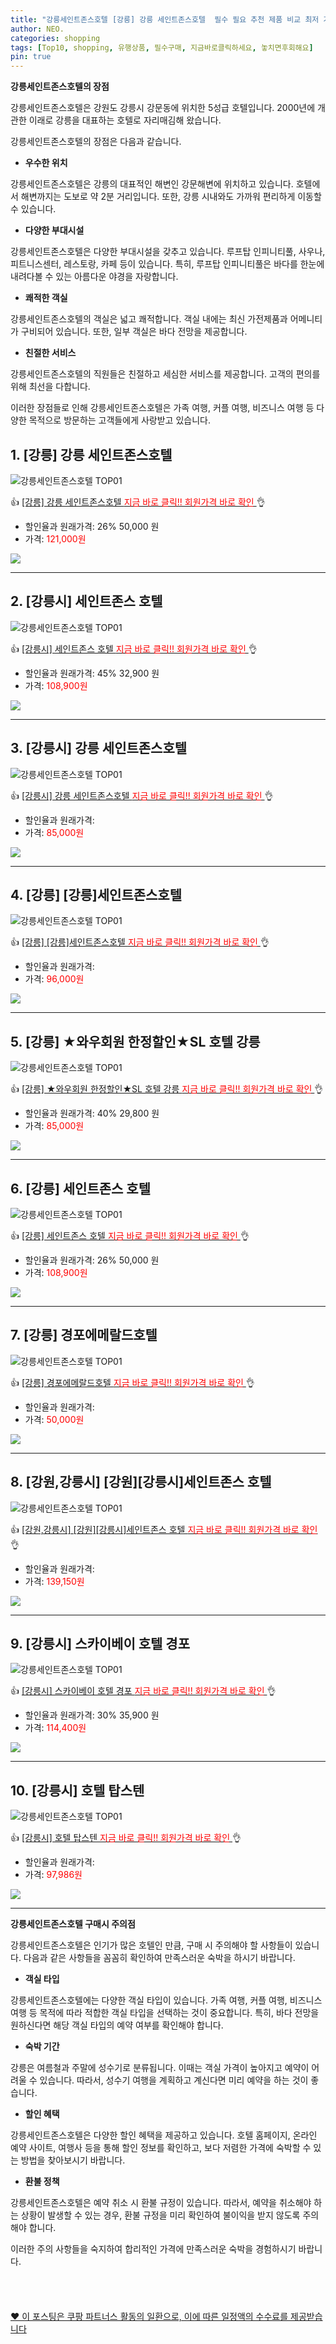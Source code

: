 ```yaml
---
title: "강릉세인트존스호텔 [강릉] 강릉 세인트존스호텔  필수 필요 추천 제품 비교 최저 가격 비교 장점 구매 후기 구매평"
author: NEO.
categories: shopping
tags: [Top10, shopping, 유행상품, 필수구매, 지금바로클릭하세요, 놓치면후회해요]
pin: true
---
```

**강릉세인트존스호텔의 장점**

강릉세인트존스호텔은 강원도 강릉시 강문동에 위치한 5성급 호텔입니다. 2000년에 개관한 이래로 강릉을 대표하는 호텔로 자리매김해 왔습니다.

강릉세인트존스호텔의 장점은 다음과 같습니다.

* **우수한 위치**

강릉세인트존스호텔은 강릉의 대표적인 해변인 강문해변에 위치하고 있습니다. 호텔에서 해변까지는 도보로 약 2분 거리입니다. 또한, 강릉 시내와도 가까워 편리하게 이동할 수 있습니다.

* **다양한 부대시설**

강릉세인트존스호텔은 다양한 부대시설을 갖추고 있습니다. 루프탑 인피니티풀, 사우나, 피트니스센터, 레스토랑, 카페 등이 있습니다. 특히, 루프탑 인피니티풀은 바다를 한눈에 내려다볼 수 있는 아름다운 야경을 자랑합니다.

* **쾌적한 객실**

강릉세인트존스호텔의 객실은 넓고 쾌적합니다. 객실 내에는 최신 가전제품과 어메니티가 구비되어 있습니다. 또한, 일부 객실은 바다 전망을 제공합니다.

* **친절한 서비스**

강릉세인트존스호텔의 직원들은 친절하고 세심한 서비스를 제공합니다. 고객의 편의를 위해 최선을 다합니다.

이러한 장점들로 인해 강릉세인트존스호텔은 가족 여행, 커플 여행, 비즈니스 여행 등 다양한 목적으로 방문하는 고객들에게 사랑받고 있습니다.

   

## 1. [강릉] 강릉 세인트존스호텔 

![강릉세인트존스호텔 TOP01](https://thumbnail9.coupangcdn.com/thumbnails/remote/490x490ex/image/travel_reactor/travelSeller/hotel/A00155910/2b508b16-2cc0-44bf-b185-cf36b3129b65.JPG)


👍 [[강릉] 강릉 세인트존스호텔  <font color=red> 지금 바로 클릭!! 회원가격 바로 확인 </font> ](https://link.coupang.com/re/AFFTDP?lptag=AF3617701&subid=GithubCoopas&pageKey=77802093&traceid=V0-153&itemId=None&vendorItemId=None) 👌 


- 할인율과 원래가격: 26%  50,000   원
- 가격: <span style='color:red'>121,000원</span>

[![](/discount_price.png)](https://link.coupang.com/re/AFFTDP?lptag=AF3617701&subid=GithubCoopas&pageKey=77802093&traceid=V0-153&itemId=None&vendorItemId=None)

---


   

## 2. [강릉시] 세인트존스 호텔

![강릉세인트존스호텔 TOP01](https://thumbnail9.coupangcdn.com/thumbnails/remote/490x490ex/image/travel_reactor/travelConnect/hotel/C00242129/51054f65-4606-42d2-b610-cc0675118d59.jpg)


👍 [[강릉시] 세인트존스 호텔 <font color=red> 지금 바로 클릭!! 회원가격 바로 확인 </font> ](https://link.coupang.com/re/AFFTDP?lptag=AF3617701&subid=GithubCoopas&pageKey=10000000027006&traceid=V0-153&itemId=None&vendorItemId=None) 👌 


- 할인율과 원래가격: 45%  32,900   원
- 가격: <span style='color:red'>108,900원</span>

[![](/discount_price.png)](https://link.coupang.com/re/AFFTDP?lptag=AF3617701&subid=GithubCoopas&pageKey=10000000027006&traceid=V0-153&itemId=None&vendorItemId=None)

---


   

## 3. [강릉시] 강릉 세인트존스호텔

![강릉세인트존스호텔 TOP01](https://thumbnail8.coupangcdn.com/thumbnails/remote/490x490ex/image/travel_reactor/travelConnect/hotel/A00935655/1e3d20ae-9152-46d7-a5a3-273e14b24302.jpg)


👍 [[강릉시] 강릉 세인트존스호텔 <font color=red> 지금 바로 클릭!! 회원가격 바로 확인 </font> ](https://link.coupang.com/re/AFFTDP?lptag=AF3617701&subid=GithubCoopas&pageKey=10000002654392&traceid=V0-153&itemId=None&vendorItemId=None) 👌 


- 할인율과 원래가격: 
- 가격: <span style='color:red'>85,000원</span>

[![](/discount_price.png)](https://link.coupang.com/re/AFFTDP?lptag=AF3617701&subid=GithubCoopas&pageKey=10000002654392&traceid=V0-153&itemId=None&vendorItemId=None)

---


   

## 4. [강릉] [강릉]세인트존스호텔 

![강릉세인트존스호텔 TOP01](https://thumbnail7.coupangcdn.com/thumbnails/remote/490x490ex/image/travel_reactor/travelSeller/hotel/A00007086/240ed1d3-4811-4c83-9b67-fc88cf974341.jpg)


👍 [[강릉] [강릉]세인트존스호텔  <font color=red> 지금 바로 클릭!! 회원가격 바로 확인 </font> ](https://link.coupang.com/re/AFFTDP?lptag=AF3617701&subid=GithubCoopas&pageKey=10000000570032&traceid=V0-153&itemId=None&vendorItemId=None) 👌 


- 할인율과 원래가격: 
- 가격: <span style='color:red'>96,000원</span>

[![](/discount_price.png)](https://link.coupang.com/re/AFFTDP?lptag=AF3617701&subid=GithubCoopas&pageKey=10000000570032&traceid=V0-153&itemId=None&vendorItemId=None)

---


   

## 5. [강릉] ★와우회원 한정할인★SL 호텔 강릉

![강릉세인트존스호텔 TOP01](https://thumbnail8.coupangcdn.com/thumbnails/remote/490x490ex/image/travel_reactor/travelSeller/hotel/A00581546/f7b4c437-6110-4a1b-98f3-5352567a79b6.jpg)


👍 [[강릉] ★와우회원 한정할인★SL 호텔 강릉 <font color=red> 지금 바로 클릭!! 회원가격 바로 확인 </font> ](https://link.coupang.com/re/AFFTDP?lptag=AF3617701&subid=GithubCoopas&pageKey=10000000634463&traceid=V0-153&itemId=None&vendorItemId=None) 👌 


- 할인율과 원래가격: 40%  29,800   원
- 가격: <span style='color:red'>85,000원</span>

[![](/discount_price.png)](https://link.coupang.com/re/AFFTDP?lptag=AF3617701&subid=GithubCoopas&pageKey=10000000634463&traceid=V0-153&itemId=None&vendorItemId=None)

---


   

## 6. [강릉] 세인트존스 호텔

![강릉세인트존스호텔 TOP01](https://thumbnail6.coupangcdn.com/thumbnails/remote/490x490ex/image/travel_reactor/travelConnect/hotel/C00924717/353fb507-b640-4ec1-a81a-cffb81eff9b2.jpg)


👍 [[강릉] 세인트존스 호텔 <font color=red> 지금 바로 클릭!! 회원가격 바로 확인 </font> ](https://link.coupang.com/re/AFFTDP?lptag=AF3617701&subid=GithubCoopas&pageKey=10000002085842&traceid=V0-153&itemId=None&vendorItemId=None) 👌 


- 할인율과 원래가격: 26%  50,000   원
- 가격: <span style='color:red'>108,900원</span>

[![](/discount_price.png)](https://link.coupang.com/re/AFFTDP?lptag=AF3617701&subid=GithubCoopas&pageKey=10000002085842&traceid=V0-153&itemId=None&vendorItemId=None)

---


   

## 7. [강릉] 경포에메랄드호텔

![강릉세인트존스호텔 TOP01](https://thumbnail6.coupangcdn.com/thumbnails/remote/490x490ex/image/travel_reactor/travelSeller/hotel/A00835217/26d6474b-59f3-4840-897f-75b30b6d60d6.jpg)


👍 [[강릉] 경포에메랄드호텔 <font color=red> 지금 바로 클릭!! 회원가격 바로 확인 </font> ](https://link.coupang.com/re/AFFTDP?lptag=AF3617701&subid=GithubCoopas&pageKey=10000000921522&traceid=V0-153&itemId=None&vendorItemId=None) 👌 


- 할인율과 원래가격: 
- 가격: <span style='color:red'>50,000원</span>

[![](/discount_price.png)](https://link.coupang.com/re/AFFTDP?lptag=AF3617701&subid=GithubCoopas&pageKey=10000000921522&traceid=V0-153&itemId=None&vendorItemId=None)

---


   

## 8. [강원,강릉시] [강원][강릉시]세인트존스 호텔

![강릉세인트존스호텔 TOP01](https://thumbnail8.coupangcdn.com/thumbnails/remote/490x490ex/image/travel_reactor/travelConnect/hotel/A00246702/f00cfdbe-1145-4157-82fd-0493b9095b54.jpg)


👍 [[강원,강릉시] [강원][강릉시]세인트존스 호텔 <font color=red> 지금 바로 클릭!! 회원가격 바로 확인 </font> ](https://link.coupang.com/re/AFFTDP?lptag=AF3617701&subid=GithubCoopas&pageKey=10000002602069&traceid=V0-153&itemId=None&vendorItemId=None) 👌 


- 할인율과 원래가격: 
- 가격: <span style='color:red'>139,150원</span>

[![](/discount_price.png)](https://link.coupang.com/re/AFFTDP?lptag=AF3617701&subid=GithubCoopas&pageKey=10000002602069&traceid=V0-153&itemId=None&vendorItemId=None)

---


   

## 9. [강릉시] 스카이베이 호텔 경포

![강릉세인트존스호텔 TOP01](https://thumbnail7.coupangcdn.com/thumbnails/remote/490x490ex/image/travel_reactor/travelConnect/hotel/C00242129/fc31078d-f028-4d5f-bde8-93eb355bbaf9.jpg)


👍 [[강릉시] 스카이베이 호텔 경포 <font color=red> 지금 바로 클릭!! 회원가격 바로 확인 </font> ](https://link.coupang.com/re/AFFTDP?lptag=AF3617701&subid=GithubCoopas&pageKey=10000000025769&traceid=V0-153&itemId=None&vendorItemId=None) 👌 


- 할인율과 원래가격: 30%  35,900   원
- 가격: <span style='color:red'>114,400원</span>

[![](/discount_price.png)](https://link.coupang.com/re/AFFTDP?lptag=AF3617701&subid=GithubCoopas&pageKey=10000000025769&traceid=V0-153&itemId=None&vendorItemId=None)

---


   

## 10. [강릉시] 호텔 탑스텐

![강릉세인트존스호텔 TOP01](https://thumbnail9.coupangcdn.com/thumbnails/remote/490x490ex/image/travel_reactor/travelConnect/hotel/C00242129/99fc4735-a964-4d2f-a028-3a828a76acde.jpg)


👍 [[강릉시] 호텔 탑스텐 <font color=red> 지금 바로 클릭!! 회원가격 바로 확인 </font> ](https://link.coupang.com/re/AFFTDP?lptag=AF3617701&subid=GithubCoopas&pageKey=10000000024229&traceid=V0-153&itemId=None&vendorItemId=None) 👌 


- 할인율과 원래가격: 
- 가격: <span style='color:red'>97,986원</span>

[![](/discount_price.png)](https://link.coupang.com/re/AFFTDP?lptag=AF3617701&subid=GithubCoopas&pageKey=10000000024229&traceid=V0-153&itemId=None&vendorItemId=None)

---
**강릉세인트존스호텔 구매시 주의점**

강릉세인트존스호텔은 인기가 많은 호텔인 만큼, 구매 시 주의해야 할 사항들이 있습니다. 다음과 같은 사항들을 꼼꼼히 확인하여 만족스러운 숙박을 하시기 바랍니다.

* **객실 타입**

강릉세인트존스호텔에는 다양한 객실 타입이 있습니다. 가족 여행, 커플 여행, 비즈니스 여행 등 목적에 따라 적합한 객실 타입을 선택하는 것이 중요합니다. 특히, 바다 전망을 원하신다면 해당 객실 타입의 예약 여부를 확인해야 합니다.

* **숙박 기간**

강릉은 여름철과 주말에 성수기로 분류됩니다. 이때는 객실 가격이 높아지고 예약이 어려울 수 있습니다. 따라서, 성수기 여행을 계획하고 계신다면 미리 예약을 하는 것이 좋습니다.

* **할인 혜택**

강릉세인트존스호텔은 다양한 할인 혜택을 제공하고 있습니다. 호텔 홈페이지, 온라인 예약 사이트, 여행사 등을 통해 할인 정보를 확인하고, 보다 저렴한 가격에 숙박할 수 있는 방법을 찾아보시기 바랍니다.

* **환불 정책**

강릉세인트존스호텔은 예약 취소 시 환불 규정이 있습니다. 따라서, 예약을 취소해야 하는 상황이 발생할 수 있는 경우, 환불 규정을 미리 확인하여 불이익을 받지 않도록 주의해야 합니다.

이러한 주의 사항들을 숙지하여 합리적인 가격에 만족스러운 숙박을 경험하시기 바랍니다.<br><br><br><br><br> [ ❤  이 포스팅은 쿠팡 파트너스 활동의 일환으로, 이에 따른 일정액의 수수료를 제공받습니다](https://link.coupang.com/a/bcEFyh)